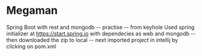 # Megaman
Spring Boot with rest and mongodb -- practise -- from keyhole
Used spring initializer at https://start.spring.io
with dependecies as web and mongodb -- then downloaded the zip to local -- next imported project in intellij by clicking on pom.xml
